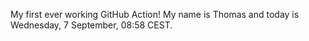 My first ever working GitHub Action!
My name is Thomas and today is Wednesday, 7 September, 08:58 CEST. 

